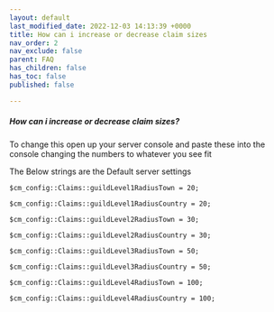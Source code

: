 ```yaml
---
layout: default
last_modified_date: 2022-12-03 14:13:39 +0000
title: How can i increase or decrease claim sizes
nav_order: 2
nav_exclude: false
parent: FAQ
has_children: false
has_toc: false
published: false

---
```

##### How can i increase or decrease claim sizes?

To change this open up your server console and paste these into the console changing the numbers to whatever you see fit

The Below strings are the Default server settings

    $cm_config::Claims::guildLevel1RadiusTown = 20;
    
    $cm_config::Claims::guildLevel1RadiusCountry = 20;
    
    $cm_config::Claims::guildLevel2RadiusTown = 30;
    
    $cm_config::Claims::guildLevel2RadiusCountry = 30;
    
    $cm_config::Claims::guildLevel3RadiusTown = 50;
    
    $cm_config::Claims::guildLevel3RadiusCountry = 50;
    
    $cm_config::Claims::guildLevel4RadiusTown = 100;
    
    $cm_config::Claims::guildLevel4RadiusCountry = 100;
    

 